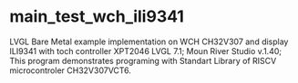 # main_test_wch_ili9341
LVGL Bare Metal example implementation on WCH CH32V307 and display ILI9341 with toch controller XPT2046 LVGL 7.1; Moun River Studio v.1.40; 
This program demonstrates programing with Standart Library of RISCV microcontroler CH32V307VCT6.
